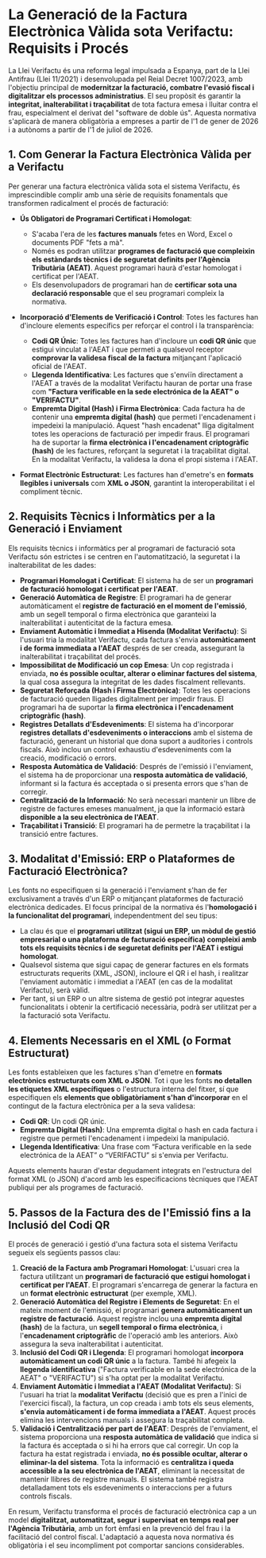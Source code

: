 # La Generació de la Factura Electrònica Vàlida sota Verifactu: Requisits i Procés

La Llei Verifactu és una reforma legal impulsada a Espanya, part de la Llei Antifrau (Llei 11/2021) i desenvolupada pel Reial Decret 1007/2023, amb l'objectiu principal de **modernitzar la facturació, combatre l'evasió fiscal i digitalitzar els processos administratius**. El seu propòsit és garantir la **integritat, inalterabilitat i traçabilitat** de tota factura emesa i lluitar contra el frau, especialment el derivat del "software de doble ús". Aquesta normativa s'aplicarà de manera obligatòria a empreses a partir de l'1 de gener de 2026 i a autònoms a partir de l'1 de juliol de 2026.

## 1. Com Generar la Factura Electrònica Vàlida per a Verifactu

Per generar una factura electrònica vàlida sota el sistema Verifactu, és imprescindible complir amb una sèrie de requisits fonamentals que transformen radicalment el procés de facturació:

*   **Ús Obligatori de Programari Certificat i Homologat**:
    *   S'acaba l'era de les **factures manuals** fetes en Word, Excel o documents PDF "fets a mà".
    *   Només es podran utilitzar **programes de facturació que compleixin els estàndards tècnics i de seguretat definits per l'Agència Tributària (AEAT)**. Aquest programari haurà d'estar homologat i certificat per l'AEAT.
    *   Els desenvolupadors de programari han de **certificar sota una declaració responsable** que el seu programari compleix la normativa.

*   **Incorporació d'Elements de Verificació i Control**: Totes les factures han d'incloure elements específics per reforçar el control i la transparència:
    *   **Codi QR Únic**: Totes les factures han d'incloure un **codi QR únic** que estigui vinculat a l'AEAT i que permeti a qualsevol receptor **comprovar la validesa fiscal de la factura** mitjançant l'aplicació oficial de l'AEAT.
    *   **Llegenda Identificativa**: Les factures que s'enviïn directament a l'AEAT a través de la modalitat Verifactu hauran de portar una frase com **"Factura verificable en la sede electrónica de la AEAT" o "VERIFACTU"**.
    *   **Empremta Digital (Hash) i Firma Electrònica**: Cada factura ha de contenir una **empremta digital (hash)** que permeti l'encadenament i impedeixi la manipulació. Aquest "hash encadenat" lliga digitalment totes les operacions de facturació per impedir fraus. El programari ha de suportar la **firma electrònica i l'encadenament criptogràfic (hash)** de les factures, reforçant la seguretat i la traçabilitat digital. En la modalitat Verifactu, la validesa la dona el propi sistema i l'AEAT.

*   **Format Electrònic Estructurat**: Les factures han d'emetre's en **formats llegibles i universals** com **XML o JSON**, garantint la interoperabilitat i el compliment tècnic.

## 2. Requisits Tècnics i Informàtics per a la Generació i Enviament

Els requisits tècnics i informàtics per al programari de facturació sota Verifactu són estrictes i se centren en l'automatització, la seguretat i la inalterabilitat de les dades:

*   **Programari Homologat i Certificat**: El sistema ha de ser un **programari de facturació homologat i certificat per l'AEAT**.
*   **Generació Automàtica de Registre**: El programari ha de generar automàticament el **registre de facturació en el moment de l'emissió**, amb un segell temporal o firma electrònica que garanteixi la inalterabilitat i autenticitat de la factura emesa.
*   **Enviament Automàtic i Immediat a Hisenda (Modalitat Verifactu)**: Si l'usuari tria la modalitat Verifactu, cada factura s'envia **automàticament i de forma immediata a l'AEAT** després de ser creada, assegurant la inalterabilitat i traçabilitat del procés.
*   **Impossibilitat de Modificació un cop Emesa**: Un cop registrada i enviada, **no és possible ocultar, alterar o eliminar factures del sistema**, la qual cosa assegura la integritat de les dades fiscalment rellevants.
*   **Seguretat Reforçada (Hash i Firma Electrònica)**: Totes les operacions de facturació queden lligades digitalment per impedir fraus. El programari ha de suportar la **firma electrònica i l'encadenament criptogràfic (hash)**.
*   **Registres Detallats d'Esdeveniments**: El sistema ha d'incorporar **registres detallats d'esdeveniments o interaccions** amb el sistema de facturació, generant un historial que dona suport a auditories i controls fiscals. Això inclou un control exhaustiu d'esdeveniments com la creació, modificació o errors.
*   **Resposta Automàtica de Validació**: Després de l'emissió i l'enviament, el sistema ha de proporcionar una **resposta automàtica de validació**, informant si la factura és acceptada o si presenta errors que s'han de corregir.
*   **Centralització de la Informació**: No serà necessari mantenir un llibre de registre de factures emeses manualment, ja que la informació estarà **disponible a la seu electrònica de l'AEAT**.
*   **Traçabilitat i Transició**: El programari ha de permetre la traçabilitat i la transició entre factures.

## 3. Modalitat d'Emissió: ERP o Plataformes de Facturació Electrònica?

Les fonts no especifiquen si la generació i l'enviament s'han de fer exclusivament a través d'un ERP o mitjançant plataformes de facturació electrònica dedicades. El focus principal de la normativa és l'**homologació i la funcionalitat del programari**, independentment del seu tipus:

*   La clau és que el **programari utilitzat (sigui un ERP, un mòdul de gestió empresarial o una plataforma de facturació específica) compleixi amb tots els requisits tècnics i de seguretat definits per l'AEAT i estigui homologat**.
*   Qualsevol sistema que sigui capaç de generar factures en els formats estructurats requerits (XML, JSON), incloure el QR i el hash, i realitzar l'enviament automàtic i immediat a l'AEAT (en cas de la modalitat Verifactu), serà vàlid.
*   Per tant, si un ERP o un altre sistema de gestió pot integrar aquestes funcionalitats i obtenir la certificació necessària, podrà ser utilitzat per a la facturació sota Verifactu.

## 4. Elements Necessaris en el XML (o Format Estructurat)

Les fonts estableixen que les factures s'han d'emetre en **formats electrònics estructurats com XML o JSON**. Tot i que les fonts **no detallen les etiquetes XML específiques** o l'estructura interna del fitxer, sí que especifiquen els **elements que obligatòriament s'han d'incorporar** en el contingut de la factura electrònica per a la seva validesa:

*   **Codi QR**: Un codi QR únic.
*   **Empremta Digital (Hash)**: Una empremta digital o hash en cada factura i registre que permeti l'encadenament i impedeixi la manipulació.
*   **Llegenda Identificativa**: Una frase com “Factura verificable en la sede electrónica de la AEAT” o “VERIFACTU” si s'envia per Verifactu.

Aquests elements hauran d'estar degudament integrats en l'estructura del format XML (o JSON) d'acord amb les especificacions tècniques que l'AEAT publiqui per als programes de facturació.

## 5. Passos de la Factura des de l'Emissió fins a la Inclusió del Codi QR

El procés de generació i gestió d'una factura sota el sistema Verifactu segueix els següents passos clau:

1.  **Creació de la Factura amb Programari Homologat**: L'usuari crea la factura utilitzant un **programari de facturació que estigui homologat i certificat per l'AEAT**. El programari s'encarrega de generar la factura en un **format electrònic estructurat** (per exemple, XML).
2.  **Generació Automàtica del Registre i Elements de Seguretat**: En el mateix moment de l'emissió, el programari **genera automàticament un registre de facturació**. Aquest registre inclou una **empremta digital (hash)** de la factura, un **segell temporal o firma electrònica**, i l'**encadenament criptogràfic** de l'operació amb les anteriors. Això assegura la seva inalterabilitat i autenticitat.
3.  **Inclusió del Codi QR i Llegenda**: El programari homologat **incorpora automàticament un codi QR únic** a la factura. També hi afegeix la **llegenda identificativa** ("Factura verificable en la sede electrónica de la AEAT" o "VERIFACTU") si s'ha optat per la modalitat Verifactu.
4.  **Enviament Automàtic i Immediat a l'AEAT (Modalitat Verifactu)**: Si l'usuari ha triat la **modalitat Verifactu** (decisió que es pren a l'inici de l'exercici fiscal), la factura, un cop creada i amb tots els seus elements, **s'envia automàticament i de forma immediata a l'AEAT**. Aquest procés elimina les intervencions manuals i assegura la traçabilitat completa.
5.  **Validació i Centralització per part de l'AEAT**: Després de l'enviament, el sistema proporciona una **resposta automàtica de validació** que indica si la factura és acceptada o si hi ha errors que cal corregir. Un cop la factura ha estat registrada i enviada, **no és possible ocultar, alterar o eliminar-la del sistema**. Tota la informació es **centralitza i queda accessible a la seu electrònica de l'AEAT**, eliminant la necessitat de mantenir llibres de registre manuals. El sistema també registra detalladament tots els esdeveniments o interaccions per a futurs controls fiscals.

En resum, Verifactu transforma el procés de facturació electrònica cap a un model **digitalitzat, automatitzat, segur i supervisat en temps real per l'Agència Tributària**, amb un fort èmfasi en la prevenció del frau i la facilitació del control fiscal. L'adaptació a aquesta nova normativa és obligatòria i el seu incompliment pot comportar sancions considerables.
